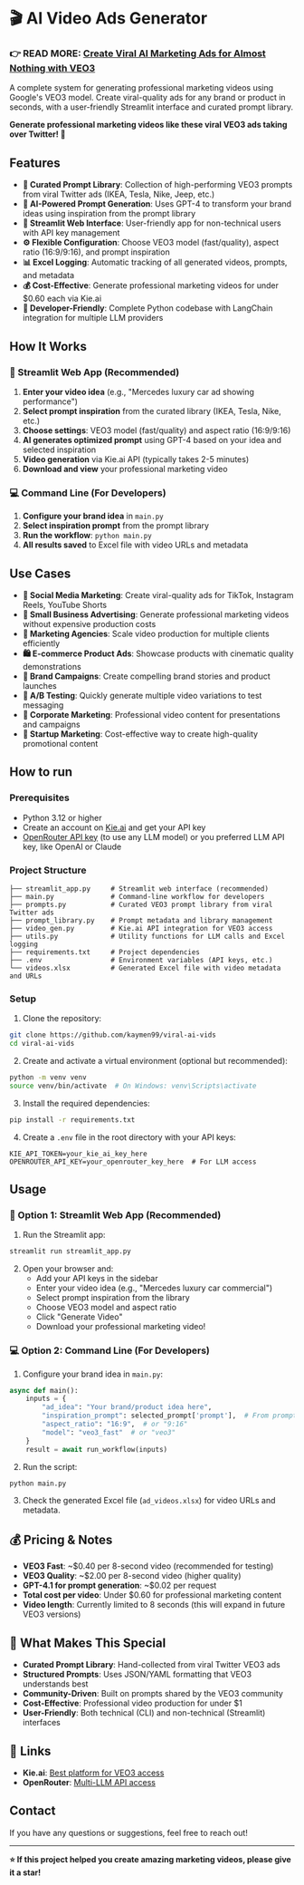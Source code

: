 # 🎬 AI Video Ads Generator

### 👉 **READ MORE: [Create Viral AI Marketing Ads for Almost Nothing with VEO3]()**  

A complete system for generating professional marketing videos using Google's VEO3 model. Create viral-quality ads for any brand or product in seconds, with a user-friendly Streamlit interface and curated prompt library.

**Generate professional marketing videos like these viral VEO3 ads taking over Twitter! 🚀**

## Features

- **🎨 Curated Prompt Library**: Collection of high-performing VEO3 prompts from viral Twitter ads (IKEA, Tesla, Nike, Jeep, etc.)
- **🤖 AI-Powered Prompt Generation**: Uses GPT-4 to transform your brand ideas using inspiration from the prompt library
- **📱 Streamlit Web Interface**: User-friendly app for non-technical users with API key management
- **⚙️ Flexible Configuration**: Choose VEO3 model (fast/quality), aspect ratio (16:9/9:16), and prompt inspiration
- **📊 Excel Logging**: Automatic tracking of all generated videos, prompts, and metadata
- **💰 Cost-Effective**: Generate professional marketing videos for under $0.60 each via Kie.ai
- **🔧 Developer-Friendly**: Complete Python codebase with LangChain integration for multiple LLM providers

## How It Works

### 📱 Streamlit Web App (Recommended)
1. **Enter your video idea** (e.g., "Mercedes luxury car ad showing performance")
2. **Select prompt inspiration** from the curated library (IKEA, Tesla, Nike, etc.)
3. **Choose settings**: VEO3 model (fast/quality) and aspect ratio (16:9/9:16)
4. **AI generates optimized prompt** using GPT-4 based on your idea and selected inspiration
5. **Video generation** via Kie.ai API (typically takes 2-5 minutes)
6. **Download and view** your professional marketing video

### 💻 Command Line (For Developers)
1. **Configure your brand idea** in `main.py`
2. **Select inspiration prompt** from the prompt library
3. **Run the workflow**: `python main.py`
4. **All results saved** to Excel file with video URLs and metadata 

## Use Cases

- **📱 Social Media Marketing**: Create viral-quality ads for TikTok, Instagram Reels, YouTube Shorts
- **🏢 Small Business Advertising**: Generate professional marketing videos without expensive production costs
- **🎨 Marketing Agencies**: Scale video production for multiple clients efficiently
- **🛍️ E-commerce Product Ads**: Showcase products with cinematic quality demonstrations
- **🚗 Brand Campaigns**: Create compelling brand stories and product launches
- **🎯 A/B Testing**: Quickly generate multiple video variations to test messaging
- **💼 Corporate Marketing**: Professional video content for presentations and campaigns
- **🚀 Startup Marketing**: Cost-effective way to create high-quality promotional content

## How to run 

### Prerequisites

- Python 3.12 or higher
- Create an account on [Kie.ai](https://kie.ai) and get your API key
- [OpenRouter API key](https://openrouter.ai/) (to use any LLM model) or you preferred LLM API key, like OpenAI or Claude

### Project Structure

```
├── streamlit_app.py     # Streamlit web interface (recommended)
├── main.py              # Command-line workflow for developers
├── prompts.py           # Curated VEO3 prompt library from viral Twitter ads
├── prompt_library.py    # Prompt metadata and library management
├── video_gen.py         # Kie.ai API integration for VEO3 access
├── utils.py             # Utility functions for LLM calls and Excel logging
├── requirements.txt     # Project dependencies
├── .env                 # Environment variables (API keys, etc.)
└── videos.xlsx          # Generated Excel file with video metadata and URLs
```

### Setup

1. Clone the repository:
```bash
git clone https://github.com/kaymen99/viral-ai-vids
cd viral-ai-vids
```

2. Create and activate a virtual environment (optional but recommended):
```bash
python -m venv venv
source venv/bin/activate  # On Windows: venv\Scripts\activate
```

3. Install the required dependencies:
```bash
pip install -r requirements.txt
```

4. Create a `.env` file in the root directory with your API keys:
```
KIE_API_TOKEN=your_kie_ai_key_here
OPENROUTER_API_KEY=your_openrouter_key_here  # For LLM access
```

## Usage

### 📱 Option 1: Streamlit Web App (Recommended)

1. Run the Streamlit app:
```bash
streamlit run streamlit_app.py
```

2. Open your browser and:
   - Add your API keys in the sidebar
   - Enter your video idea (e.g., "Mercedes luxury car commercial")
   - Select prompt inspiration from the library
   - Choose VEO3 model and aspect ratio
   - Click "Generate Video"
   - Download your professional marketing video!

### 💻 Option 2: Command Line (For Developers)

1. Configure your brand idea in `main.py`:

```python
async def main():
    inputs = {
        "ad_idea": "Your brand/product idea here",
        "inspiration_prompt": selected_prompt['prompt'],  # From prompt library
        "aspect_ratio": "16:9",  # or "9:16"
        "model": "veo3_fast"  # or "veo3"
    }
    result = await run_workflow(inputs)
```

2. Run the script:
```bash
python main.py
```

3. Check the generated Excel file (`ad_videos.xlsx`) for video URLs and metadata.


## 💰 Pricing & Notes

- **VEO3 Fast**: ~$0.40 per 8-second video (recommended for testing)
- **VEO3 Quality**: ~$2.00 per 8-second video (higher quality)
- **GPT-4.1 for prompt generation**: ~$0.02 per request
- **Total cost per video**: Under $0.60 for professional marketing content
- **Video length**: Currently limited to 8 seconds (this will expand in future VEO3 versions)

## 🚀 What Makes This Special

- **Curated Prompt Library**: Hand-collected from viral Twitter VEO3 ads
- **Structured Prompts**: Uses JSON/YAML formatting that VEO3 understands best
- **Community-Driven**: Built on prompts shared by the VEO3 community
- **Cost-Effective**: Professional video production for under $1
- **User-Friendly**: Both technical (CLI) and non-technical (Streamlit) interfaces

## 🔗 Links

- **Kie.ai**: [Best platform for VEO3 access](https://kie.ai)
- **OpenRouter**: [Multi-LLM API access](https://openrouter.ai)

## **Contact**

If you have any questions or suggestions, feel free to reach out!

---

**⭐ If this project helped you create amazing marketing videos, please give it a star!**